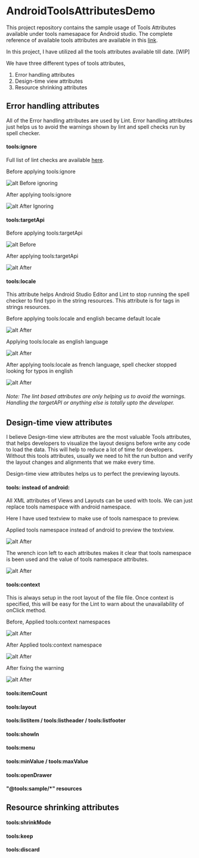 # AndroidToolsAttributesDemo
This project repository contains the sample usage of Tools Attributes available under tools namesapace for Android studio. The complete reference of available tools attributes are available in this [link](https://developer.android.com/studio/write/tool-attributes.html#resource_shrinking_attributes).

In this project, I have utilized all the tools attributes available till date. [WIP]

We have three different types of tools attributes,

1. Error handling attributes
2. Design-time view attributes
3. Resource shrinking attributes

## Error handling attributes
All of the Error handling attributes are used by Lint. Error handling attributes just helps us to avoid the warnings shown by lint and spell checks run by spell checker. 

#### tools:ignore

Full list of lint checks are available [here](http://tools.android.com/tips/lint-checks).


Before applying tools:ignore

![alt Before ignoring](/images/toolsIgnoreBefore.png) 


After applying tools:ignore

![alt After Ignoring](/images/toolsIgnoreAfter.png)

#### tools:targetApi

Before applying tools:targetApi

![alt Before](/images/targetAPIBefore.png) 


After applying tools:targetApi

![alt After](/images/targetAPIAfter.png)


#### tools:locale

This attribute helps Android Studio Editor and Lint to stop running the spell checker to find typo in the string resources. This attribute is for <resources> tags in strings resources.

Before applying tools:locale and english became default locale

![alt After](/images/localeWithEnDefault.png)

Applying tools:locale as english language

![alt After](/images/localeWithEnApplied.png)


After applying tools:locale as french language, spell checker stopped looking for typos in english

![alt After](/images/localeWithFrApplied.png)



###### Note: The lint based attributes are only helping us to avoid the warnings. Handling the targetAPI or anything else is totally upto the developer.

## Design-time view attributes

I believe Design-time view attributes are the most valuable Tools attributes, that helps developers to visualize the layout designs before write any code to load the data. This will help to reduce a lot of time for developers. Without this tools attributes, usually we need to hit the run button and verify the layout changes and alignments that we make every time. 

Design-time view attributes helps us to perfect the previewing layouts.

#### tools: instead of android:

All XML attributes of Views and Layouts can be used with tools. We can just replace tools namespace with android namespace.

Here I have used textview to make use of tools namespace to preview.

Applied tools namespace instead of android to preview the textview.

![alt After](/images/toolsInsteadOfAndroid.png)

The wrench icon left to each attributes makes it clear that tools namespace is been used and the value of tools namespace attributes. 

![alt After](/images/toolsInsteadOfAndroidDiff.png)


#### tools:context
This is always setup in the root layout of the file file. Once context is specified, this will be easy for the Lint to warn about the unavailability of onClick method.

Before, Applied tools:context namespaces 

![alt After](/images/toolsContextBefore.png)

After Applied tools:context namespace 

![alt After](/images/toolsContextAfterWithError.png)


After fixing the warning

![alt After](/images/toolsContextAfter.png)




#### tools:itemCount
#### tools:layout
#### tools:listitem / tools:listheader / tools:listfooter
#### tools:showIn
#### tools:menu
#### tools:minValue / tools:maxValue
#### tools:openDrawer
#### "@tools:sample/*" resources

## Resource shrinking attributes


#### tools:shrinkMode

#### tools:keep

#### tools:discard
